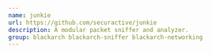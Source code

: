 ```yaml
---
name: junkie
url: https://github.com/securactive/junkie
description: A modular packet sniffer and analyzer.
group: blackarch blackarch-sniffer blackarch-networking
---
```

